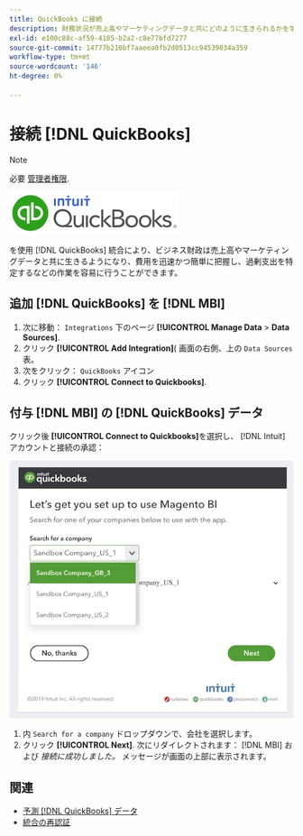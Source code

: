 ```yaml
---
title: QuickBooks に接続
description: 財務状況が売上高やマーケティングデータと共にどのように生きられるかを学び、費用を迅速かつ簡単に把握し、過剰支出を特定するなどの方法を学びます。
exl-id: e100c88c-af59-4185-b2a2-c8e77bfd7277
source-git-commit: 14777b216bf7aaeea0fb2d0513cc94539034a359
workflow-type: tm+mt
source-wordcount: '146'
ht-degree: 0%

---
```


# 接続 [!DNL QuickBooks]

>[!NOTE]
>
>必要 [管理者権限](../../../administrator/user-management/user-management.md).

![](../../../assets/Quickbooks.png)

を使用 [!DNL QuickBooks] 統合により、ビジネス財政は売上高やマーケティングデータと共に生きるようになり、費用を迅速かつ簡単に把握し、過剰支出を特定するなどの作業を容易に行うことができます。

## 追加 [!DNL QuickBooks] を [!DNL MBI]

1. 次に移動： `Integrations` 下のページ **[!UICONTROL Manage Data** > **Data Sources]**.
1. クリック **[!UICONTROL Add Integration]**( 画面の右側、上の `Data Sources` 表。
1. 次をクリック： `QuickBooks` アイコン
1. クリック **[!UICONTROL Connect to Quickbooks]**.

## 付与 [!DNL MBI] の [!DNL QuickBooks] データ

クリック後 **[!UICONTROL Connect to Quickbooks]**&#x200B;を選択し、 [!DNL Intuit] アカウントと接続の承認：

![](../../../assets/QuickBooks_App_Store_1.jpg)

1. 内 `Search for a company` ドロップダウンで、会社を選択します。
1. クリック **[!UICONTROL Next]**. 次にリダイレクトされます： [!DNL MBI] および *接続に成功しました。* メッセージが画面の上部に表示されます。

## 関連

* [予測 [!DNL QuickBooks] データ](../integrations/quickbooks-data.md)
* [統合の再認証](https://experienceleague.adobe.com/docs/commerce-knowledge-base/kb/how-to/mbi-reauthenticating-integrations.html?lang=en)
